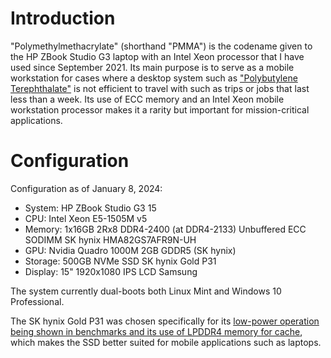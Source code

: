 # Introduction

"Polymethylmethacrylate" (shorthand "PMMA") is the codename given to the HP ZBook Studio G3 laptop with an Intel Xeon processor that I have used since September 2021. Its main purpose is to serve as a mobile workstation for cases where a desktop system such as ["Polybutylene Terephthalate"](../pc_pbt/) is not efficient to travel with such as trips or jobs that last less than a week. Its use of ECC memory and an Intel Xeon mobile workstation processor makes it a rarity but important for mission-critical applications.

# Configuration

Configuration as of January 8, 2024:

- System: HP ZBook Studio G3 15
- CPU: Intel Xeon E5-1505M v5
- Memory: 1x16GB 2Rx8 DDR4-2400 (at DDR4-2133) Unbuffered ECC SODIMM SK hynix HMA82GS7AFR9N-UH
- GPU: Nvidia Quadro 1000M 2GB GDDR5 (SK hynix)
- Storage: 500GB NVMe SSD SK hynix Gold P31
- Display: 15" 1920x1080 IPS LCD Samsung

The system currently dual-boots both Linux Mint and Windows 10 Professional.

The SK hynix Gold P31 was chosen specifically for its [low-power operation being shown in benchmarks and its use of LPDDR4 memory for cache](https://www.tomshardware.com/reviews/sk-hynix-gold-p31-m2-nvme-ssd-review/2), which makes the SSD better suited for mobile applications such as laptops.